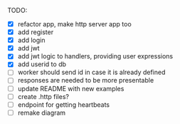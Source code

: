 
TODO: 
-[x] refactor app, make http server app too
-[x] add register
-[x] add login
-[x] add jwt
-[x] add jwt logic to handlers, providing user expressions
-[x] add userid to db
-[ ] worker should send id in case it is already defined
-[ ] responses are needed to be more presentable
-[ ] update README with new examples
-[ ] create .http files?
-[ ] endpoint for getting heartbeats
-[ ] remake diagram 